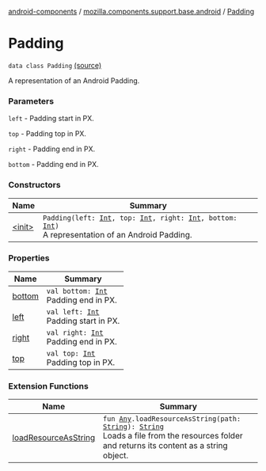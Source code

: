 [android-components](../../index.md) / [mozilla.components.support.base.android](../index.md) / [Padding](./index.md)

# Padding

`data class Padding` [(source)](https://github.com/mozilla-mobile/android-components/blob/master/components/support/base/src/main/java/mozilla/components/support/base/android/Padding.kt#L15)

A representation of an Android Padding.

### Parameters

`left` - Padding start in PX.

`top` - Padding top in PX.

`right` - Padding end in PX.

`bottom` - Padding end in PX.

### Constructors

| Name | Summary |
|---|---|
| [&lt;init&gt;](-init-.md) | `Padding(left: `[`Int`](https://kotlinlang.org/api/latest/jvm/stdlib/kotlin/-int/index.html)`, top: `[`Int`](https://kotlinlang.org/api/latest/jvm/stdlib/kotlin/-int/index.html)`, right: `[`Int`](https://kotlinlang.org/api/latest/jvm/stdlib/kotlin/-int/index.html)`, bottom: `[`Int`](https://kotlinlang.org/api/latest/jvm/stdlib/kotlin/-int/index.html)`)`<br>A representation of an Android Padding. |

### Properties

| Name | Summary |
|---|---|
| [bottom](bottom.md) | `val bottom: `[`Int`](https://kotlinlang.org/api/latest/jvm/stdlib/kotlin/-int/index.html)<br>Padding end in PX. |
| [left](left.md) | `val left: `[`Int`](https://kotlinlang.org/api/latest/jvm/stdlib/kotlin/-int/index.html)<br>Padding start in PX. |
| [right](right.md) | `val right: `[`Int`](https://kotlinlang.org/api/latest/jvm/stdlib/kotlin/-int/index.html)<br>Padding end in PX. |
| [top](top.md) | `val top: `[`Int`](https://kotlinlang.org/api/latest/jvm/stdlib/kotlin/-int/index.html)<br>Padding top in PX. |

### Extension Functions

| Name | Summary |
|---|---|
| [loadResourceAsString](../../mozilla.components.support.test.file/kotlin.-any/load-resource-as-string.md) | `fun `[`Any`](https://kotlinlang.org/api/latest/jvm/stdlib/kotlin/-any/index.html)`.loadResourceAsString(path: `[`String`](https://kotlinlang.org/api/latest/jvm/stdlib/kotlin/-string/index.html)`): `[`String`](https://kotlinlang.org/api/latest/jvm/stdlib/kotlin/-string/index.html)<br>Loads a file from the resources folder and returns its content as a string object. |
